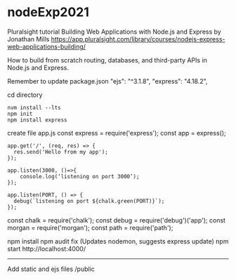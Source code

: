 # nodeExp2021

Pluralsight tutorial 
Building Web Applications with Node.js and Express
by Jonathan Mills
https://app.pluralsight.com/library/courses/nodejs-express-web-applications-building/

How to build from scratch  routing, databases, and third-party APIs in Node.js and Express.

Remember to update package.json
"ejs": "^3.1.8",
 "express": "4.18.2",


cd directory

	nvm install ‑‑lts 
	npm init
	npm install express
create file  app.js
	const express = require('express');
	const app = express();

	app.get('/', (req, res) => {
	  res.send('Hello from my app');
	});

	app.listen(3000, ()=>{
		console.log(‘listening on port 3000’);
	});

	app.listen(PORT, () => {
	  debug(`listening on port ${chalk.green(PORT)}`);
	});

const chalk = require('chalk');
const debug = require('debug')('app');
const morgan = require('morgan');
const path = require('path');

npm install
npm audit fix (Updates nodemon, suggests express update)
npm start
http://localhost:4000/

---------

Add static and ejs files /public







